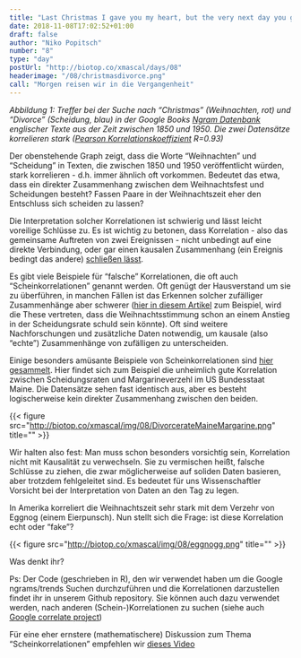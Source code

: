 ```yaml
---
title: "Last Christmas I gave you my heart, but the very next day you gave it away..."
date: 2018-11-08T17:02:52+01:00
draft: false
author: "Niko Popitsch"
number: "8"
type: "day"
postUrl: "http://biotop.co/xmascal/days/08"
headerimage: "/08/christmasdivorce.png"
call: "Morgen reisen wir in die Vergangenheit"
---
```

*Abbildung 1: Treffer bei der Suche nach “Christmas” (Weihnachten, rot) und “Divorce” (Scheidung, blau)  in der Google Books [Ngram Datenbank](https://books.google.com/ngrams/graph?content=christmas%2Cdivorce&case_insensitive=on&year_start=1800&year_end=1950&corpus=15&smoothing=3&share=&direct_url=t4%3B%2Cchristmas%3B%2Cc0%3B%2Cs0%3B%3BChristmas%3B%2Cc0%3B%3BCHRISTMAS%3B%2Cc0%3B.t4%3B%2Cdivorce%3B%2Cc0%3B%2Cs0%3B%3Bdivorce%3B%2Cc0%3B%3BDivorce%3B%2Cc0%3B%3BDIVORCE%3B%2Cc0)  englischer Texte aus der Zeit zwischen 1850 und 1950. Die zwei Datensätze korrelieren stark ([Pearson Korrelationskoeffizient](https://en.wikipedia.org/wiki/Pearson_correlation_coefficient) R=0.93)*

Der obenstehende Graph zeigt, dass die Worte “Weihnachten” und “Scheidung” in Texten, die zwischen 1850 und 1950 veröffentlicht würden, stark korrelieren - d.h. immer ähnlich oft vorkommen. Bedeutet das etwa, dass ein direkter Zusammenhang zwischen dem Weihnachtsfest und Scheidungen besteht? Fassen Paare in der Weihnachtszeit eher den Entschluss sich scheiden zu lassen?

Die Interpretation solcher Korrelationen ist schwierig und lässt leicht voreilige Schlüsse zu. Es ist wichtig zu betonen, dass Korrelation - also das gemeinsame Auftreten von zwei Ereignissen -  nicht unbedingt auf eine direkte Verbindung, oder gar einen kausalen Zusammenhang (ein Ereignis bedingt das andere) [schließen lässt](https://en.wikipedia.org/wiki/Correlation_does_not_imply_causation).

Es gibt viele Beispiele für “falsche” Korrelationen, die oft auch “Scheinkorrelationen” genannt werden. Oft genügt der Hausverstand um sie zu überführen, in manchen Fällen ist das Erkennen solcher zufälliger Zusammenhänge aber schwerer ([hier in diesem Artikel](https://www.wilson-nesbitt.com/news-updates/Divorce/7282/Why-do-divorce-rates-double-over-Christmas) zum Beispiel, wird die These vertreten, dass die Weihnachtsstimmung schon an einem Anstieg in der Scheidungsrate schuld sein könnte). Oft sind weitere Nachforschungen und zusätzliche Daten notwendig, um kausale (also “echte”) Zusammenhänge von zufälligen zu unterscheiden.

Einige besonders amüsante Beispiele von Scheinkorrelationen sind [hier gesammelt](http://www.tylervigen.com/spurious-correlations).
Hier findet sich zum Beispiel die unheimlich gute Korrelation zwischen Scheidungsraten und Margarineverzehl im US Bundesstaat Maine. Die Datensätze sehen fast identisch aus, aber es besteht logischerweise kein direkter Zusammenhang zwischen den beiden.

{{< figure src="http://biotop.co/xmascal/img/08/DivorcerateMaineMargarine.png" title="" >}}

Wir halten also fest: Man muss schon besonders vorsichtig sein, Korrelation nicht mit Kausalität zu verwechseln. Sie zu vermischen heißt, falsche Schlüsse zu ziehen, die zwar möglicherweise auf soliden Daten basieren, aber trotzdem fehlgeleitet sind. Es bedeutet für uns Wissenschaftler Vorsicht bei der Interpretation von Daten an den Tag zu legen.

In Amerika korreliert die Weihnachtszeit sehr stark mit dem Verzehr von Eggnog (einem Eierpunsch). Nun stellt sich die Frage: ist diese Korrelation echt oder “fake”?

{{< figure src="http://biotop.co/xmascal/img/08/eggnogg.png" title="" >}}

Was denkt ihr?

<!--more-->

Ps:
Der Code (geschrieben in R), den wir verwendet haben um die Google ngrams/trends Suchen durchzuführen und die Korrelationen darzustellen findet ihr in unserem Github repository. Sie können auch dazu verwendet werden, nach anderen (Schein-)Korrelationen zu suchen (siehe auch [Google correlate project](https://www.google.com/trends/correlate))

Für eine eher ernstere (mathematischere) Diskussion zum Thema “Scheinkorrelationen” empfehlen wir [dieses Video](https://www.khanacademy.org/math/probability/scatterplots-a1/creating-interpreting-scatterplots/v/correlation-and-causality)
